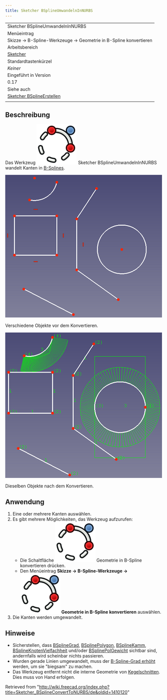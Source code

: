 ```yaml
---
title: Sketcher BSplineUmwandelnInNURBS
---
```


|                                                                                     |
| ----------------------------------------------------------------------------------- |
| Sketcher BSplineUmwandelnInNURBS                                                    |
| Menüeintrag                                                                         |
| Skizze → B-Spline-Werkzeuge → Geometrie in B-Spline konvertieren                    |
| Arbeitsbereich                                                                      |
| [Sketcher](/Sketcher_Workbench/de "Sketcher Workbench/de")                          |
| Standardtastenkürzel                                                                |
| _Keiner_                                                                            |
| Eingeführt in Version                                                               |
| 0.17                                                                                |
| Siehe auch                                                                          |
| [Sketcher BSplineErstellen](/Sketcher_CreateBSpline/de "Sketcher CreateBSpline/de") |
|                                                                                     |

## Beschreibung

Das Werkzeug ![](/src/assets/images/Sketcher_BSplineConvertToNURBS.svg) Sketcher BSplineUmwandelnInNURBS wandelt Kanten in [B-Splines](/B-Splines/de "B-Splines/de").

![](/src/assets/images/Sketcher_BSplineConvertToNurb.png)

Verschiedene Objekte vor dem Konvertieren.

![](/src/assets/images/Sketcher_BSplineConvertToNurb1.png)

Dieselben Objekte nach dem Konvertieren.

## Anwendung

1. Eine oder mehrere Kanten auswählen.
2. Es gibt mehrere Möglichkeiten, das Werkzeug aufzurufen:
   - Die Schaltfläche ![](/src/assets/images/Sketcher_BSplineConvertToNURBS.svg) Geometrie in B-Spline konvertieren drücken.
   - Den Menüeintrag **Skizze → B-Spline-Werkzeuge → ![](/src/assets/images/Sketcher_BSplineConvertToNURBS.svg) Geometrie in B-Spline konvertieren** auswählen.
3. Die Kanten werden umgewandelt.

## Hinweise

- Sicherstellen, dass [BSplineGrad](/Sketcher_BSplineDegree/de "Sketcher BSplineDegree/de"), [BSplinePolygon](/Sketcher_BSplinePolygon/de "Sketcher BSplinePolygon/de"), [BSplineKamm](/Sketcher_BSplineComb/de "Sketcher BSplineComb/de"), [BSplineKnotenVielfachheit](/Sketcher_BSplineKnotMultiplicity/de "Sketcher BSplineKnotMultiplicity/de") und/oder [BSplinePolGewicht](/Sketcher_BSplinePoleWeight/de "Sketcher BSplinePoleWeight/de") sichtbar sind, andernfalls wird scheinbar nichts passieren.
- Wurden gerade Linien umgewandelt, muss der [B-Spline-Grad erhöht](/Sketcher_BSplineIncreaseDegree/de "Sketcher BSplineIncreaseDegree/de") werden, um sie "biegsam" zu machen.
- Das Werkzeug entfernt nicht die interne Geometrie von [Kegelschnitten](/Sketcher_Workbench/de#Sketcher_CompCreateConic "Sketcher Workbench/de"). Dies muss von Hand erfolgen.

Retrieved from "<http://wiki.freecad.org/index.php?title=Sketcher_BSplineConvertToNURBS/de&oldid=1410120>"
